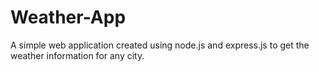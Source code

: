 # Weather-App
A simple web application created using node.js and express.js to get the weather information for any city. 

